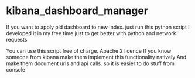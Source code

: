 # kibana_dashboard_manager
If you want to apply old dashboard to new index. just run this python script
I developed it in my free time just to get better with python and network requests 

You can use this script free of charge. Apache 2 licence 
If you know someone from kibana make them implement this functionality natively
And make them document urls and api calls. so it is easier to do stuff from console 
